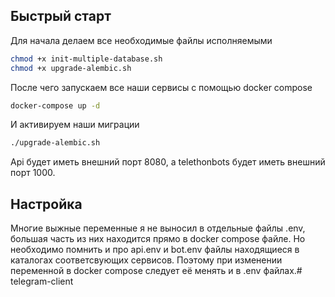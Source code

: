## Быстрый старт

Для начала делаем все необходимые файлы исполняемыми

```bash
chmod +x init-multiple-database.sh
chmod +x upgrade-alembic.sh
```

После чего запускаем все наши сервисы с помощью docker compose 

```bash
docker-compose up -d
```

И активируем наши миграции

```bash
./upgrade-alembic.sh
```

Api будет иметь внешний порт 8080, а telethonbots будет иметь внешний порт 1000.

## Настройка

Многие выжные переменные я не выносил в отдельные файлы .env, большая часть из них находится прямо в docker compose файле.
Но необходимо помнить и про api.env и bot.env файлы находящиеся в каталогах соответсвующих сервисов.
Поэтому при изменении переменной в docker compose следует её менять и в .env файлах.#   t e l e g r a m - c l i e n t  
 